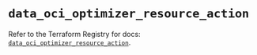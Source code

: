 # `data_oci_optimizer_resource_action`

Refer to the Terraform Registry for docs: [`data_oci_optimizer_resource_action`](https://registry.terraform.io/providers/hashicorp/oci/7.19.0/docs/data-sources/optimizer_resource_action).
